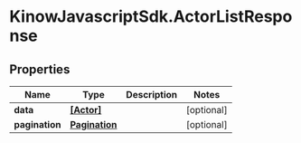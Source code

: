 # KinowJavascriptSdk.ActorListResponse

## Properties
Name | Type | Description | Notes
------------ | ------------- | ------------- | -------------
**data** | [**[Actor]**](Actor.md) |  | [optional] 
**pagination** | [**Pagination**](Pagination.md) |  | [optional] 



